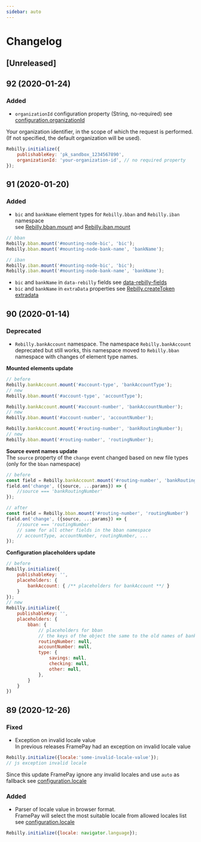 ```yaml
---
sidebar: auto
---
```


# Changelog

## [Unreleased]



## 92 (2020-01-24)
### Added
- `organizationId` configuration property (String, no-required) see [configuration.organizationId](./configuration/properties.md#organizationid)

Your organization identifier, in the scope of which the request is performed. (If not specified, the default organization will be used).

```js
Rebilly.initialize({
    publishableKey: 'pk_sandbox_1234567890',
    organizationId: 'your-organization-id', // no required property
}); 
```

## 91 (2020-01-20)
### Added
- `bic` and `bankName` element types for `Rebilly.bban` and `Rebilly.iban` namespace  
see [Rebilly.bban.mount](./reference/rebilly.md#rebilly-bban-mount) and [Rebilly.iban.mount](./reference/rebilly.md#rebilly-iban-mount)

```js
// bban
Rebilly.bban.mount('#mounting-node-bic', 'bic'); 
Rebilly.bban.mount('#mounting-node-bank-name', 'bankName');

// iban
Rebilly.iban.mount('#mounting-node-bic', 'bic'); 
Rebilly.iban.mount('#mounting-node-bank-name', 'bankName'); 
```

- `bic` and `bankName` in `data-rebilly` fields see [data-rebilly-fields](./reference/data-rebilly-fields.md)
- `bic` and `bankName` in `extraData` properties see [Rebilly.createToken extradata](./reference/rebilly.md#extra-data)


## 90 (2020-01-14)
### Deprecated
- `Rebilly.bankAccount` namespace.
The namespace `Rebilly.bankAccount` deprecated but still works, this namespace moved to `Rebilly.bban` namespace with changes of element type names. 

**Mounted elements update**
```js
// before
Rebilly.bankAccount.mount('#account-type', 'bankAccountType');
// new 
Rebilly.bban.mount('#account-type', 'accountType');

Rebilly.bankAccount.mount('#account-number', 'bankAccountNumber');
// new 
Rebilly.bban.mount('#account-number', 'accountNumber');

Rebilly.bankAccount.mount('#routing-number', 'bankRoutingNumber');
// new 
Rebilly.bban.mount('#routing-number', 'routingNumber');
```

**Source event names update**  
The `source` property of the `change` event changed based on new file types (only for the `bban` namespace) 

```js
// before
const field = Rebilly.bankAccount.mount('#routing-number', 'bankRoutingNumber')
field.on('change', ({source, ...params}) => {
    //source === 'bankRoutingNumber'
});

// after 
const field = Rebilly.bban.mount('#routing-number', 'routingNumber')
field.on('change', ({source, ...params}) => {
    //source === 'routingNumber'
    // same for all other fields in the bban namespace
    // accountType, accountNumber, routingNumber, ...
});
```

**Configuration placeholders update**
```js
// before
Rebilly.initialize({
    publishableKey: '',
    placeholders: {
        bankAccount: { /** placeholders for bankAccount **/ }
    }
});
// new
Rebilly.initialize({
    publishableKey: '',
    placeholders: {
        bban: {
            // placeholders for bban
            // the keys of the object the same to the old names of bankAccount
            routingNumber: null,
            accountNumber: null,
            type: {
                savings: null,
                checking: null,
                other: null,
            },
        }
    }
})
````

## 89 (2020-12-26)
### Fixed
- Exception on invalid locale value  
In previous releases FramePay had an exception on invalid locale value 
```js
Rebilly.initialize({locale:'some-invalid-locale-value'});
// js exception invalid locale
```

Since this update FramePay ignore any invalid locales and use `auto` as fallback see [configuration.locale](./configuration/properties.md#locale)

### Added
- Parser of locale value in browser format.  
FramePay will select the most suitable locale from allowed locales list see [configuration.locale](./configuration/properties.md#locale) 
```js
Rebilly.initialize({locale: navigator.language});
```
